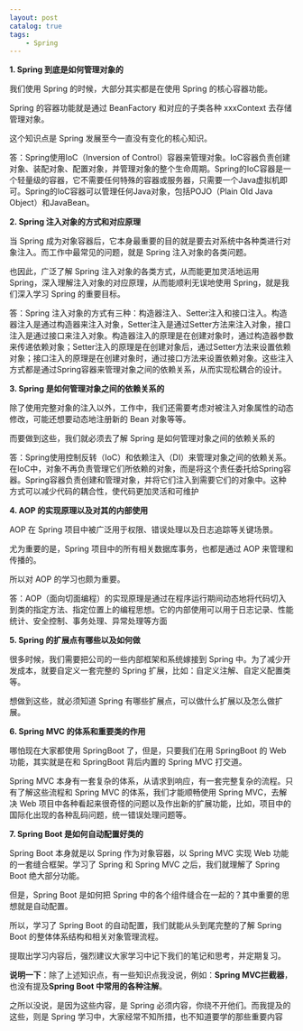 ```yaml
---
layout: post   	
catalog: true 	
tags:
    - Spring
---
```




**1. Spring 到底是如何管理对象的**

我们使用 Spring 的时候，大部分其实都是在使用 Spring 的核心容器功能。

Spring 的容器功能就是通过 BeanFactory 和对应的子类各种 xxxContext 去存储管理对象。

这个知识点是 Spring 发展至今一直没有变化的核心知识。

答：Spring使用IoC（Inversion of Control）容器来管理对象。IoC容器负责创建对象、装配对象、配置对象，并管理对象的整个生命周期。Spring的IoC容器是一个轻量级的容器，它不需要任何特殊的容器或服务器，只需要一个Java虚拟机即可。Spring的IoC容器可以管理任何Java对象，包括POJO（Plain Old Java Object）和JavaBean。

**2. Spring 注入对象的方式和对应原理**

当 Spring 成为对象容器后，它本身最重要的目的就是要去对系统中各种类进行对象注入。而工作中最常见的问题，就是 Spring 注入对象的各类问题。

也因此，广泛了解 Spring 注入对象的各类方式，从而能更加灵活地运用 Spring，深入理解注入对象的对应原理，从而能顺利无误地使用 Spring，就是我们深入学习 Spring 的重要目标。

答：Spring 注入对象的方式有三种：构造器注入、Setter注入和接口注入。构造器注入是通过构造器来注入对象，Setter注入是通过Setter方法来注入对象，接口注入是通过接口来注入对象。构造器注入的原理是在创建对象时，通过构造器参数来传递依赖对象；Setter注入的原理是在创建对象后，通过Setter方法来设置依赖对象；接口注入的原理是在创建对象时，通过接口方法来设置依赖对象。这些注入方式都是通过Spring容器来管理对象之间的依赖关系，从而实现松耦合的设计。

**3. Spring 是如何管理对象之间的依赖关系的**

除了使用完整对象的注入以外，工作中，我们还需要考虑对被注入对象属性的动态修改，可能还想要动态地注册新的 Bean 对象等等。

而要做到这些，我们就必须去了解 Spring 是如何管理对象之间的依赖关系的

答：Spring使用控制反转（IoC）和依赖注入（DI）来管理对象之间的依赖关系。在IoC中，对象不再负责管理它们所依赖的对象，而是将这个责任委托给Spring容器。Spring容器负责创建和管理对象，并将它们注入到需要它们的对象中。这种方式可以减少代码的耦合性，使代码更加灵活和可维护

**4. AOP 的实现原理以及对其的内部使用**

AOP 在 Spring 项目中被广泛用于权限、错误处理以及日志追踪等关键场景。

尤为重要的是，Spring 项目中的所有相关数据库事务，也都是通过 AOP 来管理和传播的。

所以对 AOP 的学习也颇为重要。

答：AOP（面向切面编程）的实现原理是通过在程序运行期间动态地将代码切入到类的指定方法、指定位置上的编程思想。它的内部使用可以用于日志记录、性能统计、安全控制、事务处理、异常处理等方面

**5. Spring 的扩展点有哪些以及如何做**

很多时候，我们需要把公司的一些内部框架和系统嫁接到 Spring 中。为了减少开发成本，就要自定义一套完整的 Spring 扩展，比如：自定义注解、自定义配置类等。

想做到这些，就必须知道 Spring 有哪些扩展点，可以做什么扩展以及怎么做扩展。

**6. Spring MVC 的体系和重要类的作用**

哪怕现在大家都使用 SpringBoot 了，但是，只要我们在用 SpringBoot 的 Web 功能，其实就是在和 SpringBoot 背后内置的 Spring MVC 打交道。

Spring MVC 本身有一套复杂的体系，从请求到响应，有一套完整复杂的流程。只有了解这些流程和 Spring MVC 的体系，我们才能顺畅使用 Spring MVC，去解决 Web 项目中各种看起来很奇怪的问题以及作出新的扩展功能，比如，项目中的国际化出现的各种乱码问题，统一错误处理问题等。

**7. Spring Boot 是如何自动配置好类的**

Spring Boot 本身就是以 Spring 作为对象容器，以 Spring MVC 实现 Web 功能的一套缝合框架。学习了 Spring 和 Spring MVC 之后，我们就理解了 Spring Boot 绝大部分功能。

但是，Spring Boot 是如何把 Spring 中的各个组件缝合在一起的？其中重要的思想就是自动配置。

所以，学习了 Spring Boot 的自动配置，我们就能从头到尾完整的了解 Spring Boot 的整体体系结构和相关对象管理流程。

提取出学习内容后，强烈建议大家学习中记下我们的笔记和思考，并定期复习。

**说明一下**：除了上述知识点，有一些知识点我没说，例如：**Spring MVC拦截器**，也没有提及**Spring Boot 中常用的各种注解**。

之所以没说，是因为这些内容，是 Spring 必须内容，你绕不开他们。而我提及的这些，则是 Spring 学习中，大家经常不知所措，也不知道要学的那些重要内容